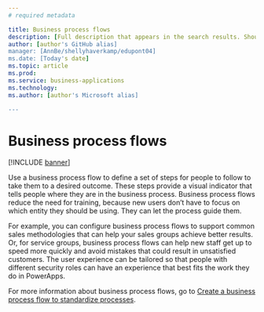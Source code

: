 ```yaml
---
# required metadata

title: Business process flows
description: [Full description that appears in the search results. Should not duplicate the first paragraph of your topic.]
author: [author's GitHub alias]
manager: [AnnBe/shellyhaverkamp/edupont04]
ms.date: [Today's date]
ms.topic: article
ms.prod: 
ms.service: business-applications
ms.technology: 
ms.author: [author's Microsoft alias]

---
```


# Business process flows

[!INCLUDE [banner](../includes/banner.md)]

Use a business process flow to define a set of steps for people to
follow to take them to a desired outcome. These steps provide a visual
indicator that tells people where they are in the business process.
Business process flows reduce the need for training, because new users
don’t have to focus on which entity they should be using. They can let
the process guide them.

For example, you can configure business process flows to support common
sales methodologies that can help your sales groups achieve better
results. Or, for service groups, business process flows can help new
staff get up to speed more quickly and avoid mistakes that could result
in unsatisfied customers. The user experience can be tailored so that
people with different security roles can have an experience that best
fits the work they do in PowerApps.

For more information about business process flows, go to [Create a
business process flow to standardize
processes](https://docs.microsoft.com/en-us/dynamics365/customer-engagement/customize/create-business-process-flow).
